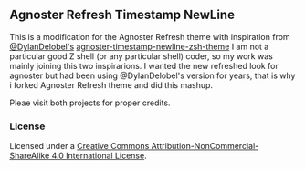 ## Agnoster Refresh Timestamp NewLine
This is a modification for the Agnoster Refresh theme with inspiration from [@DylanDelobel's](https://github.com/DylanDelobel) [agnoster-timestamp-newline-zsh-theme](https://github.com/DylanDelobel/agnoster-timestamp-newline-zsh-theme)
I am not a particular good Z shell (or any particular shell) coder, so my work was mainly joining this two inspirarions.
I wanted the new refreshed look for agnoster but had been using @DylanDelobel's version for years, that is why i forked Agnoster Refresh theme and did this mashup.

Pleae visit both projects for proper credits.

### License
Licensed under a [Creative Commons Attribution-NonCommercial-ShareAlike 4.0 International License](http://creativecommons.org/licenses/by-nc-sa/4.0/).

